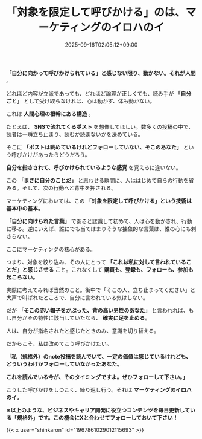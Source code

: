 ﻿---
title: "「対象を限定して呼びかける」のは、マーケティングのイロハのイ"
date: 2025-09-16T02:05:12+09:00
draft: false
---

**「自分に向かって呼びかけられている」と感じない限り、動かない。それが人間** 。

どれほど内容が立派であっても、どれほど論理が正しくても、読み手が **「自分ごと」** として受け取らなければ、心は動かず、体も動かない。

これは **人間心理の根幹にある構造** 。



たとえば、 **SNSで流れてくるポスト** を想像してほしい。数多くの投稿の中で、読者は一瞬立ち止まり、読むか読まないかを決めている。

そこに **「ポストは眺めているけれどフォローしていない、そこのあなた」** という呼びかけがあったらどうだろう。

**自分を指さされて、呼びかけられているような感覚** を覚えるに違いない。



この **「まさに自分のことだ」** と思わせる瞬間に、人ははじめて自らの行動を省みる。そして、次の行動へと背中を押される。

マーケティングにおいては、この **「対象を限定して呼びかける」という技術は基本中の基本。**



**「自分に向けられた言葉」** であると認識して初めて、人は心を動かされ、行動に移る。逆にいえば、誰にでも当てはまりそうな抽象的な言葉は、誰の心にも刺さらない。

ここにマーケティングの核心がある。

つまり、対象を絞り込み、その人にとって **「これは私に対して言われていることだ」と感じさせる** こと。これなくして **購買も、登録も、フォローも、参加も起こらない。**



実際に考えてみれば当然のこと。街中で「そこの人、立ち止まってください」と大声で叫ばれたところで、自分に言われている気はしない。

だが **「そこの赤い帽子をかぶった、背の高い男性のあなた」** と言われれば、もし自分がその特性に該当していたなら、 **確実に足を止める。**

人は、自分が指名されたと感じたときのみ、意識を切り替える。



だからこそ、私は改めてこう呼びかけたい。

**「私（規格外）のnote投稿を読んでいて、一定の価値は感じているけれども、どういうわけかフォローしていなかったあなた。**

**これを読んでいる今が、そのタイミングですよ。ぜひフォローして下さい。」**

こうした呼びかけをしつこく、繰り返し行う。それは **マーケティングのイロハのイ。**



**※以上のような、ビジネスやキャリア開発に役立つコンテンツを毎日更新している「規格外」です。この機会にXと合わせてフォローしておいて下さい！**



{{< x user="shinkaron" id="1967861029012115693" >}}